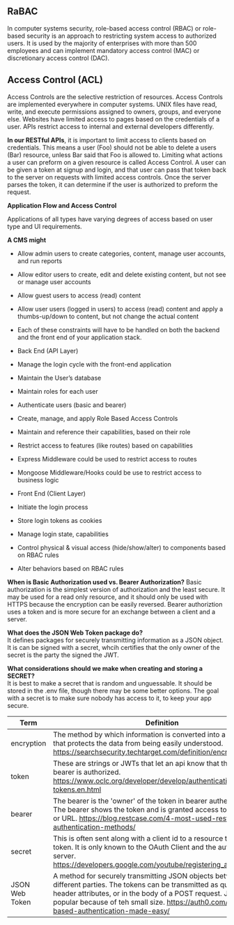 ## RaBAC
In computer systems security, role-based access control (RBAC) or role-based security is an approach to restricting system access to authorized users. It is used by the majority of enterprises with more than 500 employees and can implement mandatory access control (MAC) or discretionary access control (DAC).

 
## Access Control (ACL)
Access Controls are the selective restriction of resources. Access Controls are implemented everywhere in computer systems. UNIX files have read, write, and execute permissions assigned to owners, groups, and everyone else. Websites have limited access to pages based on the credentials of a user. APIs restrict access to internal and external developers differently.

**In our RESTful APIs**, it is important to limit access to clients based on credentials. This means a user (Foo) should not be able to delete a users (Bar) resource, unless Bar said that Foo is allowed to. Limiting what actions a user can preform on a given resource is called Access Control. A user can be given a token at signup and login, and that user can pass that token back to the server on requests with limited access controls. Once the server parses the token, it can determine if the user is authorized to preform the request.

**Application Flow and Access Control**

Applications of all types have varying degrees of access based on user type and UI requirements.

**A CMS might**

- Allow admin users to create categories, content, manage user accounts, and run reports
- Allow editor users to create, edit and delete existing content, but not see or manage user accounts
- Allow guest users to access (read) content
- Allow user users (logged in users) to access (read) content and apply a thumbs-up/down to content, but not change the actual content
- Each of these constraints will have to be handled on both the backend and the front end of your application stack.

- Back End (API Layer)
- Manage the login cycle with the front-end application
- Maintain the User’s database
- Maintain roles for each user
- Authenticate users (basic and bearer)
- Create, manage, and apply Role Based Access Controls
- Maintain and reference their capabilities, based on their role
- Restrict access to features (like routes) based on capabilities
- Express Middleware could be used to restrict access to routes
- Mongoose Middleware/Hooks could be use to restrict access to business logic

- Front End (Client Layer)
- Initiate the login process
- Store login tokens as cookies
- Manage login state, capabilities
- Control physical & visual access (hide/show/alter) to components based on RBAC rules
- Alter behaviors based on RBAC rules

__When is Basic Authorization used vs. Bearer Authorization?__
 Basic authorization is the simplest version of authorization and the least secure. It may be used for a read only resource, and it should only be used with HTTPS because the encryption can be easily reversed. Bearer authoriztion uses a token and is more secure for an exchange between a client and a server.  

__What does the JSON Web Token package do?__  
It defines packages for securely transmitting information as a JSON object. It is can be signed with a secret, whcih certifies that the only owner of the secret is the party the signed the JWT.  

__What considerations should we make when creating and storing a SECRET?__  
It is best to make a secret that is random and unguessable. It should be stored in the .env file, though there may be some better options. The goal with a secret is to make sure nobody has access to it, to keep your app secure.  


|Term | Definition |  
|---|---| 
| encryption | The method by which information is converted into a secret code that protects the data from being easily understood. https://searchsecurity.techtarget.com/definition/encryption |
| token | These are strings or JWTs that let an api know that the token bearer is authorized. https://www.oclc.org/developer/develop/authentication/access-tokens.en.html |
| bearer | The bearer is the 'owner' of the token in bearer authentication. The bearer shows the token and is granted access to the resource or URL. https://blog.restcase.com/4-most-used-rest-api-authentication-methods/|
| secret | This is often sent along with a client id to a resource to obtain a token. It is only known to the OAuth Client and the authorization server. https://developers.google.com/youtube/registering_an_application|
| JSON Web Token | A method for securely transmitting JSON objects between different parties. The tokens can be transmitted as query strings, header attributes, or in the body of a POST request. JWT is popular because of teh small size. https://auth0.com/learn/token-based-authentication-made-easy/ |
